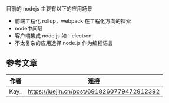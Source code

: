 目前的 nodejs 主要有以下的应用场景

- 前端工程化 rollup，webpack 在工程化方向的探索
- node中间层
- 客户端集成 node.js 如：electron
- 不太复杂的应用选择 node.js 作为编程语言







## 参考文章

| 作者 | 连接                                       |
| ---- | ------------------------------------------ |
| Kay_ | https://juejin.cn/post/6918260779472912392 |


